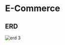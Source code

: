 # E-Commerce
## ERD
![erd 3](https://user-images.githubusercontent.com/109123846/185483632-87173006-8d21-4780-8ed6-2c11b39568aa.JPG)

